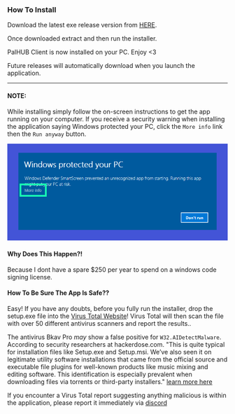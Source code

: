 
### How To Install
Download the latest exe release version from [HERE](https://github.com/Dekita/palhub-client/releases). 

Once downloaded extract and then run the installer.

PalHUB Client is now installed on your PC. Enjoy <3

Future releases will automatically download when you launch the application. 
<hr class="mt-1">

#### NOTE:
While installing simply follow the on-screen instructions to get the app running on your computer. If you receive a security warning when installing the application saying Windows protected your PC, click the `More info` link then the `Run anyway` button.
<div align="center">
    <img style="max-height: 256px; width: auto;" src="/resources/app-warning.png" title="app-warning-image" />
</div>

#### Why Does This Happen?! 
Because I dont have a spare $250 per year to spend on a windows code signing license. 

#### How To Be Sure The App Is Safe??
Easy! If you have any doubts, before you fully run the installer, drop the setup.exe file into the [Virus Total Website](https://www.virustotal.com)! Virus Total will then scan the file with over 50 different antivirus scanners and report the results.. 

The antivirus Bkav Pro *may* show a false positive for `W32.AIDetectMalware`. According to security researchers at hackerdose.com. "This is quite typical for installation files like Setup.exe and Setup.msi. We’ve also seen it on legitimate utility software installations that came from the official source and executable file plugins for well-known products like music mixing and editing software. This identification is especially prevalent when downloading files via torrents or third-party installers." [learn more here](https://hackerdose.com/malware/w32-aidetectmalware-bkav-pro/)

If you encounter a Virus Total report suggesting anything malicious is within the application, please report it immediately via [discord](https://discord.gg/WyTdramBkm)

